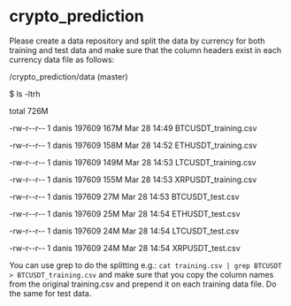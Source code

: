 # crypto_prediction
Please create a data repository and split the data by currency for both training and test data and make sure that the column headers exist in each currency data file as follows:

/crypto_prediction/data (master)

$ ls -ltrh

total 726M

-rw-r--r-- 1 danis 197609 167M Mar 28 14:49 BTCUSDT_training.csv

-rw-r--r-- 1 danis 197609 158M Mar 28 14:52 ETHUSDT_training.csv

-rw-r--r-- 1 danis 197609 149M Mar 28 14:53 LTCUSDT_training.csv

-rw-r--r-- 1 danis 197609 155M Mar 28 14:53 XRPUSDT_training.csv

-rw-r--r-- 1 danis 197609  27M Mar 28 14:53 BTCUSDT_test.csv

-rw-r--r-- 1 danis 197609  25M Mar 28 14:54 ETHUSDT_test.csv

-rw-r--r-- 1 danis 197609  24M Mar 28 14:54 LTCUSDT_test.csv

-rw-r--r-- 1 danis 197609  24M Mar 28 14:54 XRPUSDT_test.csv


You can use grep to do the splitting e.g.: `cat training.csv | grep BTCUSDT > BTCUSDT_training.csv` and make sure that you copy the column names from the original training.csv and prepend it on each training data file. Do the same for test data.
